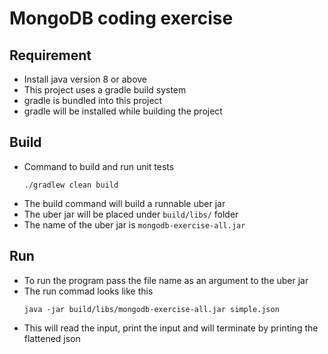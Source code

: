
# MongoDB coding exercise


## Requirement

* Install java version 8 or above
* This project uses a gradle build system
* gradle is bundled into this project 
* gradle will be installed while building the project

## Build

* Command to build and run unit tests
  ``` 
  ./gradlew clean build 
  ```
* The build command will build a runnable uber jar
* The uber jar will be placed under `build/libs/` folder
* The name of the uber jar is `mongodb-exercise-all.jar`

## Run
* To run the program pass the file name as an argument to the uber jar
* The run commad looks like this
   ``` 
   java -jar build/libs/mongodb-exercise-all.jar simple.json 
   ```
* This will read the input, print the input and will terminate by printing the flattened json
